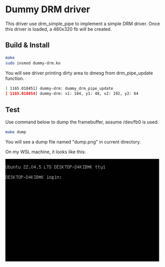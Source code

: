 # Dummy DRM driver

This driver use drm_simple_pipe to implement a simple DRM driver. Once this driver is loaded, a 480x320 fb will be created.

## Build & Install

```bash
make
sudo insmod dummy-drm.ko
```

You will see driver printing dirty area to dmesg from drm_pipe_update function.

```bash
[ 1165.018451] dummy-drm: dummy_drm_pipe_update
[ 1165.018454] dummy-drm: x1: 184, y1: 48, x2: 192, y2: 64
```

## Test

Use command below to dump the framebuffer, assume /dev/fb0 is used.
```bash
make dump
```

You will see a dump file named "dump.png" in current directory.

On my WSL machine, it looks like this:

![dump](./dump.png)

